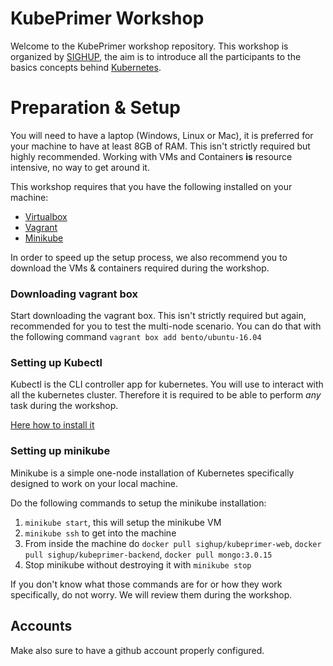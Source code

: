 # KubePrimer Workshop

Welcome to the KubePrimer workshop repository. This workshop is organized by [SIGHUP](http://sighup.io), the aim is to introduce all the participants to the basics concepts behind [Kubernetes](http://kubernetes.io).

# Preparation & Setup

You will need to have a laptop (Windows, Linux or Mac), it is preferred for your machine to have at least 8GB of RAM. This isn't strictly required but highly recommended. Working with VMs and Containers **is** resource intensive, no way to get around it.

This workshop requires that you have the following installed on your machine:
- [Virtualbox](https://www.virtualbox.org/)
- [Vagrant](https://www.vagrantup.com/downloads.html)
- [Minikube](https://github.com/kubernetes/minikube#installation)

In order to speed up the setup process, we also recommend you to download the VMs & containers required during the workshop.

### Downloading vagrant box

Start downloading the vagrant box. This isn't strictly required but again, recommended for you to test the multi-node scenario. You can do that with the following command `vagrant box add bento/ubuntu-16.04`

### Setting up Kubectl
Kubectl is the CLI controller app for kubernetes. You will use to interact with all the kubernetes cluster. Therefore it is required to be able to perform *any* task during the workshop.

[Here how to install it](https://kubernetes.io/docs/tasks/tools/install-kubectl/)

### Setting up minikube

Minikube is a simple one-node installation of Kubernetes specifically designed to work on your local machine.

Do the following commands to setup the minikube installation:

1. `minikube start`, this will setup the minikube VM
2. `minikube ssh` to get into the machine
3. From inside the machine do `docker pull sighup/kubeprimer-web`, `docker pull sighup/kubeprimer-backend`, `docker pull mongo:3.0.15`
4. Stop minikube without destroying it with `minikube stop`

If you don't know what those commands are for or how they work specifically, do not worry. We will review them during the workshop.

## Accounts

Make also sure to have a github account properly configured.

